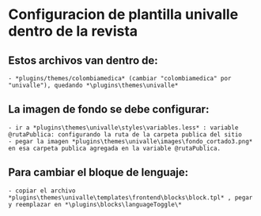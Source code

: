 Configuracion de plantilla univalle dentro de la revista  
========

## Estos archivos van dentro de:

    - *plugins/themes/colombiamedica* (cambiar "colombiamedica" por "univalle"), quedando *\plugins\themes\univalle*

## La imagen de fondo se debe configurar:

    - ir a *plugins\themes\univalle\styles\variables.less* : variable @rutaPublica: configurando la ruta de la carpeta publica del sitio
    - pegar la imagen *plugins\themes\univalle\images\fondo_cortado3.png* en esa carpeta publica agregada en la variable @rutaPublica.

## Para cambiar el bloque de lenguaje:

    - copiar el archivo *plugins\themes\univalle\templates\frontend\blocks\block.tpl* , pegar y reemplazar en *\plugins\blocks\languageToggle\*

